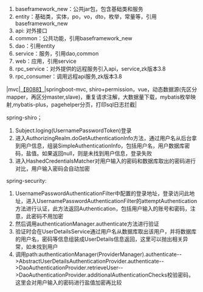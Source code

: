 1. baseframework_new：公共jar包，包含基础类和服务
2. entity：基础类，实体，po，vo，dto，枚举，常量等，引用baseframework_new
3. api: 对外接口
4. common：公共功能，引用baseframework_new
5. dao：引用entity
6. service：服务，引用dao,common
7. web：应用，引用service
8. rpc_service：对外提供的远程服务引入api，service,zk版本3.8
8. rpc_consumer：调用远程api服务,zk版本3.8

|mvc|[【8088】](http://localhost:8088)|springboot-mvc, shiro+permission，vue，动态数据源(先区分mapper，再区分master,slave)，重复请求注解，大数据量下载，mybatis枚举映射,mybatis-plus，pagehelper分页，打印sql日志拦截|

spring-shiro；
1. Subject.loging(UsernamePasswordToken)登录
2. 进入AuthorizingRealm.doGetAuthenticationInfo方法，通过用户名从后台拿到用户信息，组装SimpleAuthenticationInfo，包括用户名，用户数据库密码，盐值。如果返回null，则是未找到用户信息，登录失败
3. 进入HashedCredentialsMatcher对用户输入的密码和数据库取出的密码进行对比，用户输入密码会自动加密

spring-security:
1. UsernamePasswordAuthenticationFilter中配置的登录地址，登录访问此地址，进入UsernamePasswordAuthenticationFilter的attemptAuthentication方法进行认证，此方法返回Authentication，包括用户输入的账号和密码，注意，此密码不用加密
2. 然后调用authenticationManager.authenticate方法进行验证
3. 验证时会在UserDetailsService通过用户名从数据库取出该用户，并将数据库的用户名，密码等信息组装成UserDetails信息返回，这里可以抛出相关异常，如未找到用户
4. 调用path:authenticationManager(ProviderManager).authenticate-->AbstractUserDetailsAuthenticationProvider.authenticate-->DaoAuthenticationProvider.retrieveUser-->DaoAuthenticationProvider.additionalAuthenticationChecks校验密码，这里会对用户输入的密码进行盐值加密再比较